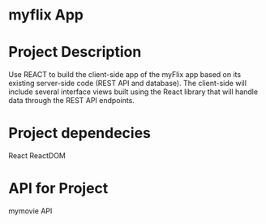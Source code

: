 # myflix App

# Project Description

Use REACT to build the client-side app of the myFlix app based on its existing server-side code (REST API and database). The client-side will include several interface views built using the React library that will handle data through the REST API endpoints.

# Project dependecies

React
ReactDOM

# API for Project

mymovie API
